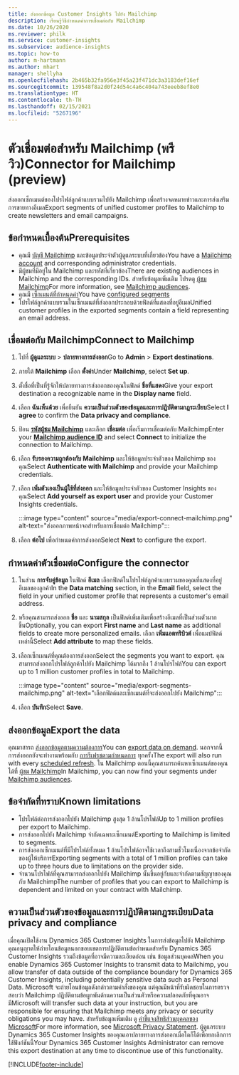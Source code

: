 ```yaml
---
title: ส่งออกข้อมูล Customer Insights ไปยัง Mailchimp
description: เรียนรู้วิธีกำหนดค่าการเชื่อมต่อกับ Mailchimp
ms.date: 10/26/2020
ms.reviewer: philk
ms.service: customer-insights
ms.subservice: audience-insights
ms.topic: how-to
author: m-hartmann
ms.author: mhart
manager: shellyha
ms.openlocfilehash: 2b465b32fa956e3f45a23f471dc3a3183def16ef
ms.sourcegitcommit: 139548f8a2d0f24d54c4a6c404a743eeeb8ef8e0
ms.translationtype: HT
ms.contentlocale: th-TH
ms.lasthandoff: 02/15/2021
ms.locfileid: "5267196"
---
```

# <a name="connector-for-mailchimp-preview"></a><span data-ttu-id="bd8eb-103">ตัวเชื่อมต่อสำหรับ Mailchimp (พรีวิว)</span><span class="sxs-lookup"><span data-stu-id="bd8eb-103">Connector for Mailchimp (preview)</span></span>

<span data-ttu-id="bd8eb-104">ส่งออกเซ็กเมนต์ของโปรไฟล์ลูกค้าแบบรวมไปยัง Mailchimp เพื่อสร้างจดหมายข่าวและการส่งเสริมการขายทางอีเมล</span><span class="sxs-lookup"><span data-stu-id="bd8eb-104">Export segments of unified customer profiles to Mailchimp to create newsletters and email campaigns.</span></span>

## <a name="prerequisites"></a><span data-ttu-id="bd8eb-105">ข้อกำหนดเบื้องต้น</span><span class="sxs-lookup"><span data-stu-id="bd8eb-105">Prerequisites</span></span>

-   <span data-ttu-id="bd8eb-106">คุณมี [บัญชี Mailchimp](https://mailchimp.com/) และข้อมูลประจำตัวผู้ดูแลระบบที่เกี่ยวข้อง</span><span class="sxs-lookup"><span data-stu-id="bd8eb-106">You have a [Mailchimp account](https://mailchimp.com/) and corresponding administrator credentials.</span></span>
-   <span data-ttu-id="bd8eb-107">มีผู้ชมที่มีอยู่ใน Mailchimp และรหัสที่เกี่ยวข้อง</span><span class="sxs-lookup"><span data-stu-id="bd8eb-107">There are existing audiences in Mailchimp and the corresponding IDs.</span></span> <span data-ttu-id="bd8eb-108">สำหรับข้อมูลเพิ่มเติม โปรดดู [ผู้ชม Mailchimp](https://mailchimp.com/help/create-audience/)</span><span class="sxs-lookup"><span data-stu-id="bd8eb-108">For more information, see [Mailchimp audiences](https://mailchimp.com/help/create-audience/).</span></span>
-   <span data-ttu-id="bd8eb-109">คุณมี [เซ็กเมนต์ที่กำหนดค่า](segments.md)</span><span class="sxs-lookup"><span data-stu-id="bd8eb-109">You have [configured segments](segments.md)</span></span>
-   <span data-ttu-id="bd8eb-110">โปรไฟล์ลูกค้าแบบรวมในเซ็กเมนต์ที่ส่งออกประกอบด้วยฟิลด์ที่แสดงที่อยู่อีเมล</span><span class="sxs-lookup"><span data-stu-id="bd8eb-110">Unified customer profiles in the exported segments contain a field representing an email address.</span></span>

## <a name="connect-to-mailchimp"></a><span data-ttu-id="bd8eb-111">เชื่อมต่อกับ Mailchimp</span><span class="sxs-lookup"><span data-stu-id="bd8eb-111">Connect to Mailchimp</span></span>

1. <span data-ttu-id="bd8eb-112">ไปที่ **ผู้ดูแลระบบ** > **ปลายทางการส่งออก**</span><span class="sxs-lookup"><span data-stu-id="bd8eb-112">Go to **Admin** > **Export destinations**.</span></span>

1. <span data-ttu-id="bd8eb-113">ภายใต้ **Mailchimp** เลือก **ตั้งค่า**</span><span class="sxs-lookup"><span data-stu-id="bd8eb-113">Under **Mailchimp**, select **Set up**.</span></span>

1. <span data-ttu-id="bd8eb-114">ตั้งชื่อที่เป็นที่รู้จักให้ปลายทางการส่งออกของคุณในฟิลด์ **ชื่อที่แสดง**</span><span class="sxs-lookup"><span data-stu-id="bd8eb-114">Give your export destination a recognizable name in the **Display name** field.</span></span>

1. <span data-ttu-id="bd8eb-115">เลือก **ฉันเห็นด้วย** เพื่อยืนยัน **ความเป็นส่วนตัวของข้อมูลและการปฏิบัติตามกฎระเบียบ**</span><span class="sxs-lookup"><span data-stu-id="bd8eb-115">Select **I agree** to confirm the **Data privacy and compliance**.</span></span>

1. <span data-ttu-id="bd8eb-116">ป้อน **[รหัสผู้ชม Mailchimp](https://mailchimp.com/help/find-audience-id/)** และเลือก **เชื่อมต่อ** เพื่อเริ่มการเชื่อมต่อกับ Mailchimp</span><span class="sxs-lookup"><span data-stu-id="bd8eb-116">Enter your **[Mailchimp audience ID](https://mailchimp.com/help/find-audience-id/)** and select **Connect** to initialize the connection to Mailchimp.</span></span>

1. <span data-ttu-id="bd8eb-117">เลือก **รับรองความถูกต้องกับ Mailchimp** และให้ข้อมูลประจำตัวของ Mailchimp ของคุณ</span><span class="sxs-lookup"><span data-stu-id="bd8eb-117">Select **Authenticate with Mailchimp** and provide your Mailchimp credentials.</span></span>

1. <span data-ttu-id="bd8eb-118">เลือก **เพิ่มตัวเองเป็นผู้ใช้ที่ส่งออก** และให้ข้อมูลประจำตัวของ Customer Insights ของคุณ</span><span class="sxs-lookup"><span data-stu-id="bd8eb-118">Select **Add yourself as export user** and provide your Customer Insights credentials.</span></span>

   :::image type="content" source="media/export-connect-mailchimp.png" alt-text="ส่งออกภาพหน้าจอสำหรับการเชื่อมต่อ Mailchimp":::

1. <span data-ttu-id="bd8eb-120">เลือก **ต่อไป** เพื่อกำหนดค่าการส่งออก</span><span class="sxs-lookup"><span data-stu-id="bd8eb-120">Select **Next** to configure the export.</span></span>

## <a name="configure-the-connector"></a><span data-ttu-id="bd8eb-121">กำหนดค่าตัวเชื่อมต่อ</span><span class="sxs-lookup"><span data-stu-id="bd8eb-121">Configure the connector</span></span>

1. <span data-ttu-id="bd8eb-122">ในส่วน **การจับคู่ข้อมูล** ในฟิลด์ **อีเมล** เลือกฟิลด์ในโปรไฟล์ลูกค้าแบบรวมของคุณที่แสดงที่อยู่อีเมลของลูกค้า</span><span class="sxs-lookup"><span data-stu-id="bd8eb-122">In the **Data matching** section, in the **Email** field, select the field in your unified customer profile that represents a customer's email address.</span></span> 

1. <span data-ttu-id="bd8eb-123">หรือคุณสามารถส่งออก **ชื่อ** และ **นามสกุล** เป็นฟิลด์เพิ่มเติมเพื่อสร้างอีเมลที่เป็นส่วนตัวมากขึ้น</span><span class="sxs-lookup"><span data-stu-id="bd8eb-123">Optionally, you can export **First name** and **Last name** as additional fields to create more personalized emails.</span></span> <span data-ttu-id="bd8eb-124">เลือก **เพิ่มแอตทริบิวต์** เพื่อแมปฟิลด์เหล่านี้</span><span class="sxs-lookup"><span data-stu-id="bd8eb-124">Select **Add attribute** to map these fields.</span></span>

1. <span data-ttu-id="bd8eb-125">เลือกเซ็กเมนต์ที่คุณต้องการส่งออก</span><span class="sxs-lookup"><span data-stu-id="bd8eb-125">Select the segments you want to export.</span></span> <span data-ttu-id="bd8eb-126">คุณสามารถส่งออกโปรไฟล์ลูกค้าไปยัง Mailchimp ได้มากถึง 1 ล้านโปรไฟล์</span><span class="sxs-lookup"><span data-stu-id="bd8eb-126">You can export up to 1 million customer profiles in total to Mailchimp.</span></span>

   :::image type="content" source="media/export-segments-mailchimp.png" alt-text="เลือกฟิลด์และเซ็กเมนต์ที่จะส่งออกไปยัง Mailchimp":::

1. <span data-ttu-id="bd8eb-128">เลือก **บันทึก**</span><span class="sxs-lookup"><span data-stu-id="bd8eb-128">Select **Save**.</span></span>

## <a name="export-the-data"></a><span data-ttu-id="bd8eb-129">ส่งออกข้อมูล</span><span class="sxs-lookup"><span data-stu-id="bd8eb-129">Export the data</span></span>

<span data-ttu-id="bd8eb-130">คุณมาสารถ [ส่งออกข้อมูลตามความต้องการ](export-destinations.md)</span><span class="sxs-lookup"><span data-stu-id="bd8eb-130">You can [export data on demand](export-destinations.md).</span></span> <span data-ttu-id="bd8eb-131">นอกจากนี้ การส่งออกยังจะทำงานพร้อมกับ [การรีเฟรชตามกำหนดการ](system.md#schedule-tab) ทุกครั้ง</span><span class="sxs-lookup"><span data-stu-id="bd8eb-131">The export will also run with every [scheduled refresh](system.md#schedule-tab).</span></span> <span data-ttu-id="bd8eb-132">ใน Mailchimp ตอนนี้คุณสามารถค้นหาเซ็กเมนต์ของคุณได้ที่ [ผู้ชม Mailchimp](https://mailchimp.com/help/create-audience/)</span><span class="sxs-lookup"><span data-stu-id="bd8eb-132">In Mailchimp, you can now find your segments under [Mailchimp audiences](https://mailchimp.com/help/create-audience/).</span></span>

## <a name="known-limitations"></a><span data-ttu-id="bd8eb-133">ข้อจำกัดที่ทราบ</span><span class="sxs-lookup"><span data-stu-id="bd8eb-133">Known limitations</span></span>

- <span data-ttu-id="bd8eb-134">โปรไฟล์ต่อการส่งออกไปยัง Mailchimp สูงสุด 1 ล้านโปรไฟล์</span><span class="sxs-lookup"><span data-stu-id="bd8eb-134">Up to 1 million profiles per export to Mailchimp.</span></span>
- <span data-ttu-id="bd8eb-135">การส่งออกไปยัง Mailchimp จำกัดเฉพาะเซ็กเมนต์</span><span class="sxs-lookup"><span data-stu-id="bd8eb-135">Exporting to Mailchimp is limited to segments.</span></span>
- <span data-ttu-id="bd8eb-136">การส่งออกเซ็กเมนต์ที่มีโปรไฟล์ทั้งหมด 1 ล้านโปรไฟล์อาจใช้เวลาถึงสามชั่วโมงเนื่องจากข้อจำกัดของผู้ให้บริการ</span><span class="sxs-lookup"><span data-stu-id="bd8eb-136">Exporting segments with a total of 1 million profiles can take up to three hours due to limitations on the provider side.</span></span> 
- <span data-ttu-id="bd8eb-137">จำนวนโปรไฟล์ที่คุณสามารถส่งออกไปยัง Mailchimp นั้นขึ้นอยู่กับและจำกัดตามสัญญาของคุณกับ Mailchimp</span><span class="sxs-lookup"><span data-stu-id="bd8eb-137">The number of profiles that you can export to Mailchimp is dependent and limited on your contract with Mailchimp.</span></span>

## <a name="data-privacy-and-compliance"></a><span data-ttu-id="bd8eb-138">ความเป็นส่วนตัวของข้อมูลและการปฏิบัติตามกฎระเบียบ</span><span class="sxs-lookup"><span data-stu-id="bd8eb-138">Data privacy and compliance</span></span>

<span data-ttu-id="bd8eb-139">เมื่อคุณเปิดใช้งาน Dynamics 365 Customer Insights ในการส่งข้อมูลไปยัง Mailchimp คุณอนุญาตให้ถ่ายโอนข้อมูลนอกขอบเขตการปฏิบัติตามข้อกำหนดสำหรับ Dynamics 365 Customer Insights รวมถึงข้อมูลที่อาจมีความละเอียดอ่อน เช่น ข้อมูลส่วนบุคคล</span><span class="sxs-lookup"><span data-stu-id="bd8eb-139">When you enable Dynamics 365 Customer Insights to transmit data to Mailchimp, you allow transfer of data outside of the compliance boundary for Dynamics 365 Customer Insights, including potentially sensitive data such as Personal Data.</span></span> <span data-ttu-id="bd8eb-140">Microsoft จะถ่ายโอนข้อมูลดังกล่าวตามคำสั่งของคุณ แต่คุณมีหน้าที่รับผิดชอบในการตรวจสอบว่า Mailchimp ปฏิบัติตามข้อผูกพันด้านความเป็นส่วนตัวหรือความปลอดภัยที่คุณอาจมี</span><span class="sxs-lookup"><span data-stu-id="bd8eb-140">Microsoft will transfer such data at your instruction, but you are responsible for ensuring that Mailchimp meets any privacy or security obligations you may have.</span></span> <span data-ttu-id="bd8eb-141">สำหรับข้อมูลเพิ่มเติม ดู [คำชี้แจงสิทธิส่วนบุคคลของ Microsoft](https://go.microsoft.com/fwlink/?linkid=396732)</span><span class="sxs-lookup"><span data-stu-id="bd8eb-141">For more information, see [Microsoft Privacy Statement](https://go.microsoft.com/fwlink/?linkid=396732).</span></span>
<span data-ttu-id="bd8eb-142">ผู้ดูแลระบบ Dynamics 365 Customer Insights ของคุณเอาปลายทางการส่งออกเมื่อใดก็ได้เพื่อยกเลิกการใช้ฟังก์ชันนี้</span><span class="sxs-lookup"><span data-stu-id="bd8eb-142">Your Dynamics 365 Customer Insights Administrator can remove this export destination at any time to discontinue use of this functionality.</span></span>


[!INCLUDE[footer-include](../includes/footer-banner.md)]